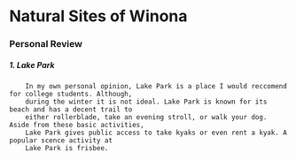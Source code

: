 # Natural Sites of Winona


### Personal Review 


##### 1. Lake Park

        In my own personal opinion, Lake Park is a place I would reccomend for college students. Although,
        during the winter it is not ideal. Lake Park is known for its beach and has a decent trail to
        either rollerblade, take an evening stroll, or walk your dog. Aside from these basic activities,
        Lake Park gives public access to take kyaks or even rent a kyak. A popular scence activity at 
        Lake Park is frisbee.
        
         


